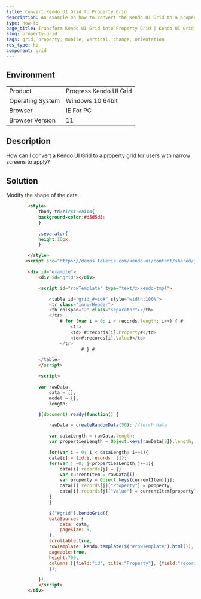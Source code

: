 ```yaml
---
title: Convert Kendo UI Grid to Property Grid
description: An example on how to convert the Kendo UI Grid to a property grid.
type: how-to
page_title: Transform Kendo UI Grid into Property Grid | Kendo UI Grid
slug: property-grid
tags: grid, property, mobile, vertical, change, orientation
res_type: kb
component: grid
---
```


## Environment

<table>
 <tr>
  <td>Product</td>
  <td>Progress Kendo UI Grid</td>
 </tr>
 <tr>
  <td>Operating System</td>
  <td>Windows 10 64bit</td>
 </tr>
 <tr>
  <td>Browser</td>
  <td>IE For PC</td>
 </tr>
 <tr>
  <td>Browser Version</td>
  <td>11</td>
 </tr>
</table>

## Description

How can I convert a Kendo UI Grid to a property grid for users with narrow screens to apply?

## Solution

Modify the shape of the data.

```html
        <style>
            tbody td:first-child{
            background-color:#d5d5d5;
            }

            .separator{
            height:10px;
            }

        </style>
       <script src="https://demos.telerik.com/kendo-ui/content/shared/js/people.js"></script>

        <div id="example">
            <div id="grid"></div>

            <script id="rowTemplate" type="text/x-kendo-tmpl">

                <table id="grid_#=id#" style="width:100%">
                <tr class="innerHeader">
                <th colspan="2" class="separator"></th>
                </tr>
                    # for (var i = 0; i < records.length; i++) { #
                        <tr>
                        <td> #:records[i].Property#</td>
                        <td>#:records[i].Value#</td>
                    </tr>
                            # } #

            </table>
            </script>

            <script>

            var rawData,
                data = [],
                model = {},
                length;

            $(document).ready(function() {

                rawData = createRandomData(50); //fetch data

                var dataLength = rawData.length;
                var propertiesLength = Object.keys(rawData[0]).length;

                for(var i = 0; i < dataLength; i+=1){
                data[i] = {id:i,records: []};
                for(var j =0; j<propertiesLength;j+=1){
                    data[i].records[j] = {}
                    var currentItem = rawData[i];
                    var property = Object.keys(currentItem)[j];
                    data[i].records[j]["Property"] = property;
                    data[i].records[j]["Value"] = currentItem[property]
                }
                }

                $("#grid").kendoGrid({
                dataSource: {
                    data: data,
                    pageSize: 5,
                },            
                scrollable:true,
                rowTemplate: kendo.template($("#rowTemplate").html()),
                pageable:true,
                height:700,
                columns:[{field:"id", title:"Property"}, {field:"records", title:"Value"}]
                });

            });
            </script>
        </div>
```
